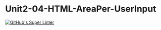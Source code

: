 # Unit2-04-HTML-AreaPer-UserInput
[![GitHub's Super Linter](https://github.com/CarolynWP/Unit2-04-HTML-AreaPer-UserInput/workflows/GitHub's%20Super%20Linter/badge.svg)](https://github.com/CarolynWP/Unit2-04-HTML-AreaPer-UserInput/actions)